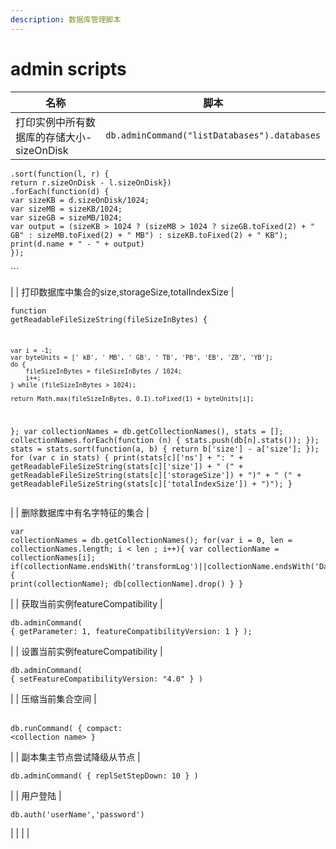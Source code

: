 ```yaml
---
description: 数据库管理脚本
---
```


# admin scripts



| 名称                                       | 脚本                                                                                                                                                                                                                                                                                                                                                                                                                                                                                                                                                                                                                                                                                                                                                                                                                                                                        |
| ---------------------------------------- | ------------------------------------------------------------------------------------------------------------------------------------------------------------------------------------------------------------------------------------------------------------------------------------------------------------------------------------------------------------------------------------------------------------------------------------------------------------------------------------------------------------------------------------------------------------------------------------------------------------------------------------------------------------------------------------------------------------------------------------------------------------------------------------------------------------------------------------------------------------------------- |
| 打印实例中所有数据库的存储大小-sizeOnDisk               | <pre class="language-javascript"><code class="lang-javascript">db.adminCommand("listDatabases").databases
    .sort(function(l, r) {
	return r.sizeOnDisk - l.sizeOnDisk})
    .forEach(function(d) {
	var sizeKB = d.sizeOnDisk/1024; 
	var sizeMB = sizeKB/1024; 
	var sizeGB = sizeMB/1024; 
	var output = (sizeKB > 1024 ? (sizeMB > 1024 ? sizeGB.toFixed(2) + " GB" : sizeMB.toFixed(2) + " MB") : sizeKB.toFixed(2) + " KB"); 
	print(d.name + " - " + output)
	});			 
</code></pre><p>```</p>                                                                                                                                                                                                                                                                                                                                                                    |
| 打印数据库中集合的size,storageSize,totalIndexSize | <pre class="language-javascript"><code class="lang-javascript">function getReadableFileSizeString(fileSizeInBytes) {

    var i = -1;
    var byteUnits = [' kB', ' MB', ' GB', ' TB', 'PB', 'EB', 'ZB', 'YB'];
    do {
        fileSizeInBytes = fileSizeInBytes / 1024;
        i++;
    } while (fileSizeInBytes > 1024);

    return Math.max(fileSizeInBytes, 0.1).toFixed(1) + byteUnits[i];
};
var collectionNames = db.getCollectionNames(), stats = [];
collectionNames.forEach(function (n) { stats.push(db[n].stats()); });
stats = stats.sort(function(a, b) { return b['size'] - a['size']; });
for (var c in stats) { 
print(stats[c]['ns'] + ": " + getReadableFileSizeString(stats[c]['size']) + " (" + getReadableFileSizeString(stats[c]['storageSize']) + ")" + " (" + getReadableFileSizeString(stats[c]['totalIndexSize']) + ")"); 
}
</code></pre> |
| 删除数据库中有名字特征的集合                           | <pre class="language-javascript"><code class="lang-javascript">var collectionNames = db.getCollectionNames();
 for(var i = 0, len = collectionNames.length; i &#x3C; len ; i++){
  var collectionName = collectionNames[i];
   if(collectionName.endsWith('transformLog')||collectionName.endsWith('DataVersion')){ 
   print(collectionName); 
   db[collectionName].drop() 
   } 
 }
</code></pre><p><code></code></p>                                                                                                                                                                                                                                                                                                                                                                                                                                                  |
| 获取当前实例featureCompatibility               | <p></p><pre class="language-javascript"><code class="lang-javascript">db.adminCommand( { getParameter: 1, featureCompatibilityVersion: 1 } );
</code></pre>                                                                                                                                                                                                                                                                                                                                                                                                                                                                                                                                                                                                                                                                                                               |
| 设置当前实例featureCompatibility               | <pre class="language-javascript"><code class="lang-javascript">db.adminCommand( { setFeatureCompatibilityVersion: "4.0" } )
</code></pre>                                                                                                                                                                                                                                                                                                                                                                                                                                                                                                                                                                                                                                                                                                                                 |
| 压缩当前集合空间                                 | <p><code></code><br><code>db.runCommand( { compact: &#x3C;collection name> }</code> </p>                                                                                                                                                                                                                                                                                                                                                                                                                                                                                                                                                                                                                                                                                                                                                                                  |
| 副本集主节点尝试降级从节点                            | <pre><code>db.adminCommand( { replSetStepDown: 10 } )
</code></pre>                                                                                                                                                                                                                                                                                                                                                                                                                                                                                                                                                                                                                                                                                                                                                                                                       |
| 用户登陆                                     | <pre><code>db.auth('userName','password')
</code></pre>                                                                                                                                                                                                                                                                                                                                                                                                                                                                                                                                                                                                                                                                                                                                                                                                                   |
|                                          |                                                                                                                                                                                                                                                                                                                                                                                                                                                                                                                                                                                                                                                                                                                                                                                                                                                                           |

